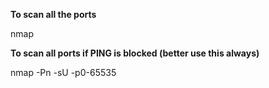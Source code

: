 **To scan all the ports**

nmap <ip address> 

**To scan all ports if PING is blocked (better use this always)**

nmap -Pn -sU -p0-65535 <IP ADDRESS>

